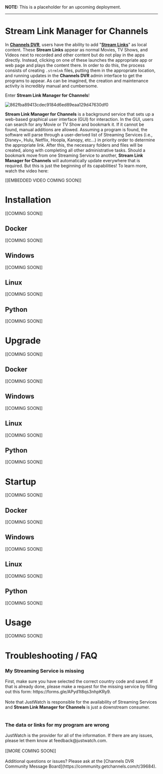 <b>NOTE:</b> This is a placeholder for an upcoming deployment.

---
# Stream Link Manager for Channels
In <b>[Channels DVR](https://getchannels.com/)</b>, users have the ability to add "<b>[Stream Links](https://getchannels.com/docs/channels-dvr-server/how-to/stream-links/)</b>" as local content. These <b>Stream Links</b> appear as normal Movies, TV Shows, and Videos next to recorded and other content but do not play in the apps directly. Instead, clicking on one of these launches the appropriate app or web page and plays the content there. In order to do this, the process consists of creating ```.strmlnk``` files, putting them in the appropriate location, and running updates in the <b>Channels DVR</b> admin interface to get the programs to appear. As can be imagined, the creation and maintenance activity is incredibly manual and cumbersome.

Enter <b>Stream Link Manager for Channels</b>!

![862fba89413cdec9184d6ed89eaa129d47630df0](https://github.com/user-attachments/assets/7a2e0b95-1574-4db5-910f-277a2a4e13f1)

<b>Stream Link Manager for Channels</b> is a background service that sets up a web-based graphical user interface (GUI) for interaction. In the GUI, users can search for any Movie or TV Show and bookmark it. If it cannot be found, manual additions are allowed. Assuming a program is found, the software will parse through a user-derived list of Streaming Services (i.e., Disney+, Hulu, Netflix, Hoopla, Kanopy, etc...) in priority order to determine the appropriate link. After this, the necessary folders and files will be created, along with completing all other administrative tasks. Should a bookmark move from one Streaming Service to another, <b>Stream Link Manager for Channels</b> will automatically update everywhere that is required. But this is just the beginning of its capabilities! To learn more, watch the video here:

[[EMBEDDED VIDEO COMING SOON]]

# Installation
[[COMING SOON]]

<h2>Docker</h2>
[[COMING SOON]]

<h2>Windows</h2>
[[COMING SOON]]

<h2>Linux</h2>
[[COMING SOON]]

<h2>Python</h2>
[[COMING SOON]]

# Upgrade
[[COMING SOON]]

<h2>Docker</h2>
[[COMING SOON]]

<h2>Windows</h2>
[[COMING SOON]]

<h2>Linux</h2>
[[COMING SOON]]

<h2>Python</h2>
[[COMING SOON]]

# Startup
[[COMING SOON]]

<h2>Docker</h2>
[[COMING SOON]]

<h2>Windows</h2>
[[COMING SOON]]

<h2>Linux</h2>
[[COMING SOON]]

<h2>Python</h2>
[[COMING SOON]]

# Usage
[[COMING SOON]]

# Troubleshooting / FAQ
<h3>My Streaming Service is missing</h3>
First, make sure you have selected the correct country code and saved. If that is already done, please make a request for the missing service by filling out this form: https://forms.gle/APyd1t8qs3nhpKRy9.
<br><br>
Note that JustWatch is responsible for the availability of Streaming Services and <b>Stream Link Manager for Channels</b> is just a downstream consumer.
<br><br>
<h3>The data or links for my program are wrong</h3>
JustWatch is the provider for all of the information. If there are any issues, please let them know at feedback@justwatch.com.
<br><br>
[[MORE COMING SOON]]
<br><br>
Additional questions or issues? Please ask at the [Channels DVR Community Message Board](https://community.getchannels.com/t/39684).

